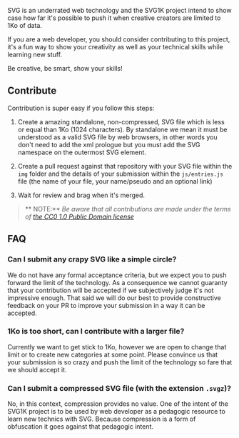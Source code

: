 SVG is an underrated web technology and the SVG1K project intend to show case how far it's possible to push it when creative creators are limited to 1Ko of data.

If you are a web developer, you should consider contributing to this project, it's a fun way to show your creativity as well as your technical skills while learning new stuff.

Be creative, be smart, show your skills!


## Contribute

Contribution is super easy if you follow this steps:

1. Create a amazing standalone, non-compressed, SVG file which is less or equal than 1Ko (1024 characters). By standalone we mean it must be understood as a valid SVG file by web browsers, in other words you don't need to add the xml prologue but you must add the SVG namespace on the outermost SVG element.

2. Create a pull request against that repository with your SVG file within the `img` folder and the details of your submission within the `js/entries.js` file (the name of your file, your name/pseudo and an optional link)

3. Wait for review and brag when it's merged.

> ** NOTE:** _Be aware that all contributions are made under the terms of [the CC0 1.0 Public Domain license](https://creativecommons.org/publicdomain/zero/1.0/)_


## FAQ

### Can I submit any crapy SVG like a simple circle?

We do not have any formal acceptance criteria, but we expect you to push forward the limit of the technology. As a consequence we cannot guaranty that your contribution will be accepted if we subjectively judge it's not impressive enough. That said we will do our best to provide constructive feedback on your PR to improve your submission in a way it can be accepted.

### 1Ko is too short, can I contribute with a larger file?

Currently we want to get stick to 1Ko, however we are open to change that limit or to create new categories at some point. Please convince us that your submission is so crazy and push the limit of the technology so fare that we should accept it.

### Can I submit a compressed SVG file (with the extension `.svgz`)?

No, in this context, compression provides no value. One of the intent of the SVG1K project is to be used by web developer as a pedagogic resource to learn new technics with SVG. Because compression is a form of obfuscation it goes against that pedagogic intent.
